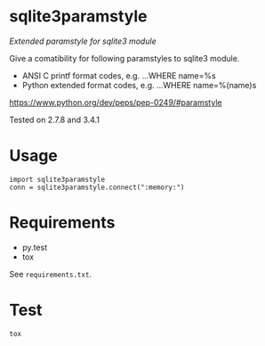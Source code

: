 # sqlite3paramstyle

*Extended paramstyle for sqlite3 module*

Give a comatibility for following paramstyles to sqlite3 module.

* ANSI C printf format codes, e.g. ...WHERE name=%s
* Python extended format codes, e.g. ...WHERE name=%(name)s

https://www.python.org/dev/peps/pep-0249/#paramstyle

Tested on 2.7.8 and 3.4.1


# Usage

    import sqlite3paramstyle
    conn = sqlite3paramstyle.connect(":memory:")

# Requirements

* py.test
* tox

See `requirements.txt`.

# Test

    tox




